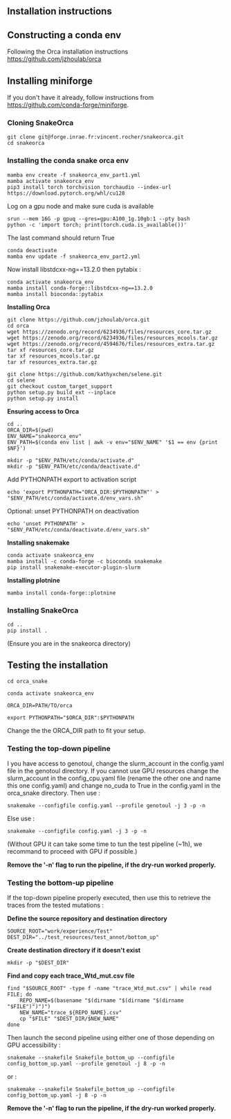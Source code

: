 ## Installation instructions

## Constructing a conda env

Following the Orca installation instructions  
https://github.com/jzhoulab/orca

## Installing miniforge

If you don't have it already, follow instructions from https://github.com/conda-forge/miniforge.

### Cloning SnakeOrca

```
git clone git@forge.inrae.fr:vincent.rocher/snakeorca.git
cd snakeorca
```

### Installing the conda snake orca env

```
mamba env create -f snakeorca_env_part1.yml
mamba activate snakeorca_env
pip3 install torch torchvision torchaudio --index-url https://download.pytorch.org/whl/cu128
```

Log on a gpu node and make sure cuda is available
```
srun --mem 16G -p gpuq --gres=gpu:A100_1g.10gb:1 --pty bash
python -c 'import torch; print(torch.cuda.is_available())'
```
The last command should return True

```
conda deactivate
mamba env update -f snakeorca_env_part2.yml
```

Now install libstdcxx-ng==13.2.0 then pytabix :

```
conda activate snakeorca_env
mamba install conda-forge::libstdcxx-ng==13.2.0
mamba install bioconda::pytabix
```

**Installing Orca**

```
git clone https://github.com/jzhoulab/orca.git
cd orca
wget https://zenodo.org/record/6234936/files/resources_core.tar.gz
wget https://zenodo.org/record/6234936/files/resources_mcools.tar.gz
wget https://zenodo.org/record/4594676/files/resources_extra.tar.gz
tar xf resources_core.tar.gz
tar xf resources_mcools.tar.gz
tar xf resources_extra.tar.gz

git clone https://github.com/kathyxchen/selene.git
cd selene
git checkout custom_target_support
python setup.py build_ext --inplace
python setup.py install
```

**Ensuring access to Orca**

```
cd ..
ORCA_DIR=$(pwd)
ENV_NAME="snakeorca_env"
ENV_PATH=$(conda env list | awk -v env="$ENV_NAME" '$1 == env {print $NF}')

mkdir -p "$ENV_PATH/etc/conda/activate.d"
mkdir -p "$ENV_PATH/etc/conda/deactivate.d"

```

Add PYTHONPATH export to activation script

```
echo 'export PYTHONPATH="ORCA_DIR:$PYTHONPATH"' > "$ENV_PATH/etc/conda/activate.d/env_vars.sh"

```

Optional: unset PYTHONPATH on deactivation

```
echo 'unset PYTHONPATH' > "$ENV_PATH/etc/conda/deactivate.d/env_vars.sh"

```

**Installing snakemake**

```
conda activate snakeorca_env
mamba install -c conda-forge -c bioconda snakemake
pip install snakemake-executor-plugin-slurm

```
**Installing plotnine**

```
mamba install conda-forge::plotnine
```

### Installing SnakeOrca

```
cd ..
pip install .
```

(Ensure you are in the snakeorca directory)


## Testing the installation

```
cd orca_snake

conda activate snakeorca_env

ORCA_DIR=PATH/TO/orca

export PYTHONPATH="$ORCA_DIR":$PYTHONPATH

```

Change the the ORCA_DIR path to fit your setup.

### Testing the top-down pipeline

I you have access to genotoul, change the slurm_account in the config.yaml file in the genotoul directory. If you cannot use GPU resources change the slurm_account in the config_cpu.yaml file (rename the other one and name this one config.yaml) and change no_cuda to True in the config.yaml in the orca_snake directory.
Then use :

```
snakemake --configfile config.yaml --profile genotoul -j 3 -p -n

```

Else use :

```
snakemake --configfile config.yaml -j 3 -p -n

```

(Without GPU it can take some time to tun the test pipeline (~1h), we recommand to proceed with GPU if possible.)

**Remove the '-n' flag to run the pipeline, if the dry-run worked properly.**


### Testing the bottom-up pipeline

If the top-down pipeline properly executed, then use this to retrieve the traces from the tested mutations :


**Define the source repository and destination directory**
```
SOURCE_ROOT="work/experience/Test"
DEST_DIR="../test_resources/test_annot/bottom_up"

```

**Create destination directory if it doesn't exist**

```
mkdir -p "$DEST_DIR"

```

**Find and copy each trace_Wtd_mut.csv file**

```
find "$SOURCE_ROOT" -type f -name "trace_Wtd_mut.csv" | while read FILE; do
    REPO_NAME=$(basename "$(dirname "$(dirname "$(dirname "$FILE")")")")
    NEW_NAME="trace_${REPO_NAME}.csv"
    cp "$FILE" "$DEST_DIR/$NEW_NAME"
done

```

Then launch the second pipeline using either one of those depending on GPU accessibility :

```
snakemake --snakefile Snakefile_bottom_up --configfile config_bottom_up.yaml --profile genotoul -j 8 -p -n

```

 or :

```
snakemake --snakefile Snakefile_bottom_up --configfile config_bottom_up.yaml -j 8 -p -n

```

**Remove the '-n' flag to run the pipeline, if the dry-run worked properly.**
